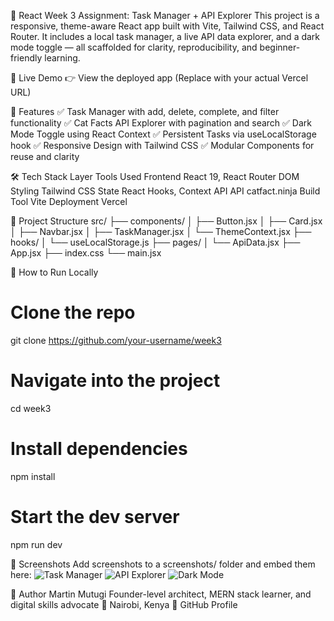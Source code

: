 📘 React Week 3 Assignment: Task Manager + API Explorer
This project is a responsive, theme-aware React app built with Vite, Tailwind CSS, and React Router. It includes a local task manager, a live API data explorer, and a dark mode toggle — all scaffolded for clarity, reproducibility, and beginner-friendly learning.

🚀 Live Demo
👉 View the deployed app
 (Replace with your actual Vercel URL)

🧩 Features
✅ Task Manager with add, delete, complete, and filter functionality
✅ Cat Facts API Explorer with pagination and search
✅ Dark Mode Toggle using React Context
✅ Persistent Tasks via useLocalStorage hook
✅ Responsive Design with Tailwind CSS
✅ Modular Components for reuse and clarity

🛠️ Tech Stack
Layer
Tools Used
Frontend
React 19, React Router DOM
Styling
Tailwind CSS
State
React Hooks, Context API
API
catfact.ninja
Build Tool
Vite
Deployment
Vercel


📂 Project Structure
src/
├── components/
│   ├── Button.jsx
│   ├── Card.jsx
│   ├── Navbar.jsx
│   ├── TaskManager.jsx
│   └── ThemeContext.jsx
├── hooks/
│   └── useLocalStorage.js
├── pages/
│   └── ApiData.jsx
├── App.jsx
├── index.css
└── main.jsx


🧪 How to Run Locally
# Clone the repo
git clone https://github.com/your-username/week3

# Navigate into the project
cd week3

# Install dependencies
npm install

# Start the dev server
npm run dev


📸 Screenshots
Add screenshots to a screenshots/ folder and embed them here:
![Task Manager](screenshots/task-manager.png)
![API Explorer](screenshots/api-data.png)
![Dark Mode](screenshots/dark-mode.png)


🙌 Author
Martin Mutugi
 Founder-level architect, MERN stack learner, and digital skills advocate
 📍 Nairobi, Kenya
 🔗 GitHub Profile

